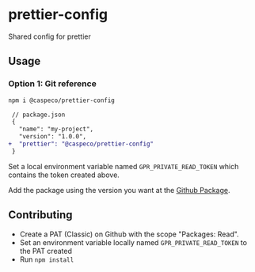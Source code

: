 # prettier-config

Shared config for prettier

## Usage

### Option 1: Git reference

```bash
npm i @caspeco/prettier-config
```

```diff
 // package.json
 {
   "name": "my-project",
   "version": "1.0.0",
+  "prettier": "@caspeco/prettier-config"
 }
```

Set a local environment variable named `GPR_PRIVATE_READ_TOKEN` which contains the token created above.

Add the package using the version you want at the [Github Package](https://github.com/Caspeco/prettier-config/pkgs/npm/prettier-config).

## Contributing

- Create a PAT (Classic) on Github with the scope "Packages: Read".
- Set an environment variable locally named `GPR_PRIVATE_READ_TOKEN` to the PAT created
- Run `npm install`
